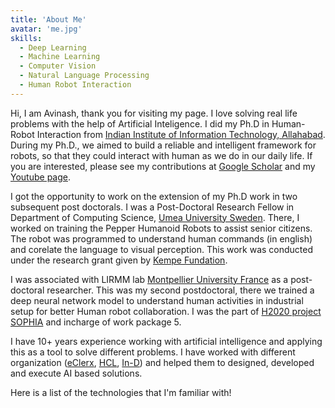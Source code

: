 ```yaml
---
title: 'About Me'
avatar: 'me.jpg'
skills:
  - Deep Learning
  - Machine Learning
  - Computer Vision
  - Natural Language Processing
  - Human Robot Interaction
---
```


Hi, I am Avinash, thank you for visiting my page. I love solving real life problems with the help of Artificial Inteligence. I did my Ph.D in Human-Robot Interaction from [Indian Institute of Information Technology, Allahabad](https://www.iiita.ac.in/). During my Ph.D., we aimed to build a reliable and intelligent framework for robots, so that they could interact with human as we do in our daily life. If you are interested, please see my contributions at [Google Scholar](https://scholar.google.co.in/citations?user=eH9aB9kAAAAJ&hl=en) and my [Youtube page](https://www.youtube.com/channel/UCRdJsCCYkkSp9qhqW4Wbh2Q). 

I got the opportunity to work on the extension of my Ph.D work in two subsequent post doctorals. I was a Post-Doctoral Research Fellow in Department of Computing Science, [Umea University Sweden](https://www.umu.se/en/). There, I worked on training the Pepper Humanoid Robots to assist senior citizens. The robot was programmed to understand human commands (in english) and corelate the language to visual perception. This work was conducted under the research grant given by [Kempe Fundation](https://www.kempe.com/).

I was associated with LIRMM lab [Montpellier University France](https://www.lirmm.fr/lirmm-en/) as a post-doctoral researcher. This was my second postdoctoral, there we trained a deep neural network model to understand human activities in industrial setup for better Human robot collaboration. I was the part of [H2020 project SOPHIA](https://project-sophia.eu/) and incharge of work package 5.  

I have 10+ years experience working with artificial intelligence and applying this as a tool to solve different problems. I have worked with different organization ([eClerx](https://eclerx.com/), [HCL](https://www.hcltech.com/), [In-D](https://in-d.ai/)) and helped them to designed, developed and execute AI based solutions.

Here is a list of the technologies that I'm familiar with!
